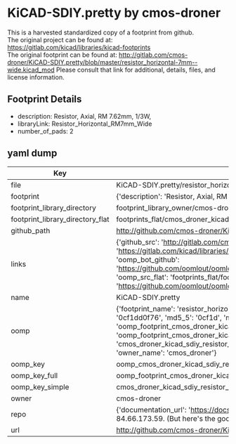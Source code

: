# KiCAD-SDIY.pretty by cmos-droner  
This is a harvested standardized copy of a footprint from github.  
The original project can be found at:  
https://gitlab.com/kicad/libraries/kicad-footprints  
The original footprint can be found at:
http://gitlab.com/cmos-droner/KiCAD-SDIY.pretty/blob/master/resistor_horizontal-7mm--wide.kicad_mod
Please consult that link for additional, details, files, and license information.  
## Footprint Details
* description: Resistor, Axial,  RM 7.62mm, 1/3W,  
* libraryLink: Resistor_Horizontal_RM7mm_Wide  
* number_of_pads: 2  
## yaml dump  
| Key | Value |  
| --- | --- |  
| file | KiCAD-SDIY.pretty/resistor_horizontal-7mm--wide.kicad_mod |  
| footprint | {'description': 'Resistor, Axial,  RM 7.62mm, 1/3W,', 'libraryLink': 'Resistor_Horizontal_RM7mm_Wide', 'number_of_pads': 2} |  
| footprint_library_directory | footprint_library_owner/cmos-droner_KiCAD-SDIY.pretty |  
| footprint_library_directory_flat | footprints_flat/cmos_droner_kicad_sdiy_resistor_horizontal_7mm_wide/working |  
| github_path | http://github.com/cmos-droner/KiCAD-SDIY.pretty/blob/master/resistor_horizontal-7mm--wide.kicad_mod |  
| links | {'github_src': 'http://gitlab.com/cmos-droner/KiCAD-SDIY.pretty/blob/master/resistor_horizontal-7mm--wide.kicad_mod', 'github_src_repo': 'https://gitlab.com/kicad/libraries/kicad-footprints', 'oomp_bot': 'footprints/cmos_droner_kicad_sdiy_resistor_horizontal_7mm_wide/working', 'oomp_bot_github': 'https://github.com/oomlout/oomlout_oomp_footprint_bot/tree/main/footprints/cmos_droner_kicad_sdiy_resistor_horizontal_7mm_wide/working', 'oomp_src_flat': 'footprints_flat/footprints_flat/cmos_droner_kicad_sdiy_resistor_horizontal_7mm_wide/working', 'oomp_src_flat_github': 'https://github.com/oomlout/oomlout_oomp_footprint_src/tree/main/footprints_flat/cmos_droner_kicad_sdiy_resistor_horizontal_7mm_wide/working'} |  
| name | KiCAD-SDIY.pretty |  
| oomp | {'footprint_name': 'resistor_horizontal_7mm_wide', 'library_name': 'kicad_sdiy', 'md5': '0cf1dd0f76278606f831d2678c8b1cfb', 'md5_10': '0cf1dd0f76', 'md5_5': '0cf1d', 'md5_6': '0cf1dd', 'oomp_key': 'oomp_cmos_droner_kicad_sdiy_resistor_horizontal_7mm_wide', 'oomp_key_extra': 'oomp_footprint_cmos_droner_kicad_sdiy_resistor_horizontal_7mm_wide', 'oomp_key_full': 'oomp_footprint_cmos_droner_kicad_sdiy_resistor_horizontal_7mm_wide_0cf1dd', 'oomp_key_simple': 'cmos_droner_kicad_sdiy_resistor_horizontal_7mm_wide', 'original_filename': 'KiCAD-SDIY.pretty/resistor_horizontal-7mm--wide.kicad_mod', 'owner_name': 'cmos_droner'} |  
| oomp_key | oomp_cmos_droner_kicad_sdiy_resistor_horizontal_7mm_wide |  
| oomp_key_full | oomp_footprint_cmos_droner_kicad_sdiy_resistor_horizontal_7mm_wide |  
| oomp_key_simple | cmos_droner_kicad_sdiy_resistor_horizontal_7mm_wide |  
| owner | cmos-droner |  
| repo | {'documentation_url': 'https://docs.github.com/rest/overview/resources-in-the-rest-api#rate-limiting', 'message': "API rate limit exceeded for 84.66.173.59. (But here's the good news: Authenticated requests get a higher rate limit. Check out the documentation for more details.)"} |  
| url | http://github.com/cmos-droner/KiCAD-SDIY.pretty |  

